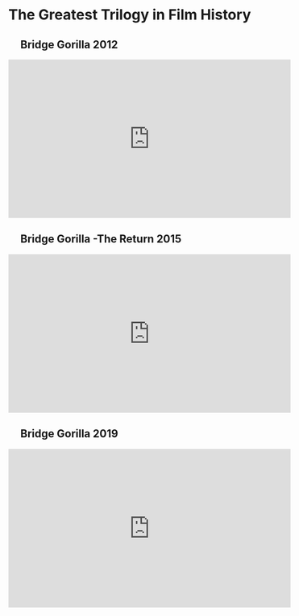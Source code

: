 <html>
<h1>The Greatest Trilogy in Film History</h1>
<div>
    <ol><h2>Bridge Gorilla 2012</h2></ol>
      <iframe width="560" height="315" src="https://www.youtube.com/embed/9FvoO9ngwkM" frameborder="0" allow="accelerometer; autoplay; encrypted-media; gyroscope; picture-in-picture" allowfullscreen></iframe>
    <ol><h2>Bridge Gorilla -The Return 2015</h2></ol>
      <iframe width="560" height="315" src="https://www.youtube.com/embed/6878I1ht0as" frameborder="0" allow="accelerometer; autoplay; encrypted-media; gyroscope; picture-in-picture" allowfullscreen></iframe>
    <ol><h2>Bridge Gorilla 2019</h2></ol>
      <iframe width="560" height="315" src="https://www.youtube.com/embed/Bc7EOEfXa_E" frameborder="0" allow="accelerometer; autoplay; encrypted-media; gyroscope; picture-in-picture" allowfullscreen></iframe>
</div>
</html>
